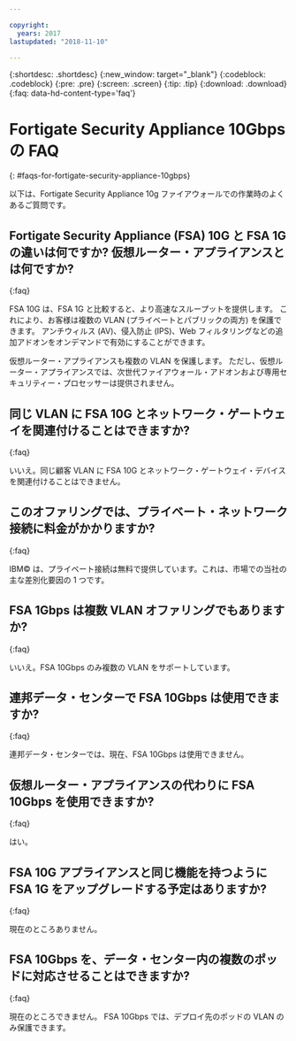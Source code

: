 ```yaml
---

copyright:
  years: 2017
lastupdated: "2018-11-10"

---
```


{:shortdesc: .shortdesc}
{:new_window: target="_blank"}
{:codeblock: .codeblock}
{:pre: .pre}
{:screen: .screen}
{:tip: .tip}
{:download: .download}
{:faq: data-hd-content-type='faq'}

# Fortigate Security Appliance 10Gbps の FAQ
{: #faqs-for-fortigate-security-appliance-10gbps}

以下は、Fortigate Security Appliance 10g ファイアウォールでの作業時のよくあるご質問です。

## Fortigate Security Appliance (FSA) 10G と FSA 1G の違いは何ですか? 仮想ルーター・アプライアンスとは何ですか?
{:faq}

FSA 10G は、FSA 1G と比較すると、より高速なスループットを提供します。 これにより、お客様は複数の VLAN (プライベートとパブリックの両方) を保護できます。 アンチウィルス (AV)、侵入防止 (IPS)、Web フィルタリングなどの追加アドオンをオンデマンドで有効にすることができます。

仮想ルーター・アプライアンスも複数の VLAN を保護します。 ただし、仮想ルーター・アプライアンスでは、次世代ファイアウォール・アドオンおよび専用セキュリティー・プロセッサーは提供されません。

## 同じ VLAN に FSA 10G とネットワーク・ゲートウェイを関連付けることはできますか?
{:faq}

いいえ。同じ顧客 VLAN に FSA 10G とネットワーク・ゲートウェイ・デバイスを関連付けることはできません。

## このオファリングでは、プライベート・ネットワーク接続に料金がかかりますか?
{:faq}

IBM© は、プライベート接続は無料で提供しています。これは、市場での当社の主な差別化要因の 1 つです。

## FSA 1Gbps は複数 VLAN オファリングでもありますか?
{:faq}

いいえ。FSA 10Gbps のみ複数の VLAN をサポートしています。

## 連邦データ・センターで FSA 10Gbps は使用できますか?
{:faq}

連邦データ・センターでは、現在、FSA 10Gbps は使用できません。

## 仮想ルーター・アプライアンスの代わりに FSA 10Gbps を使用できますか?
{:faq}

はい。

## FSA 10G アプライアンスと同じ機能を持つように FSA 1G をアップグレードする予定はありますか?
{:faq}

現在のところありません。

## FSA 10Gbps を、データ・センター内の複数のポッドに対応させることはできますか?
{:faq}

現在のところできません。 FSA 10Gbps では、デプロイ先のポッドの VLAN のみ保護できます。
